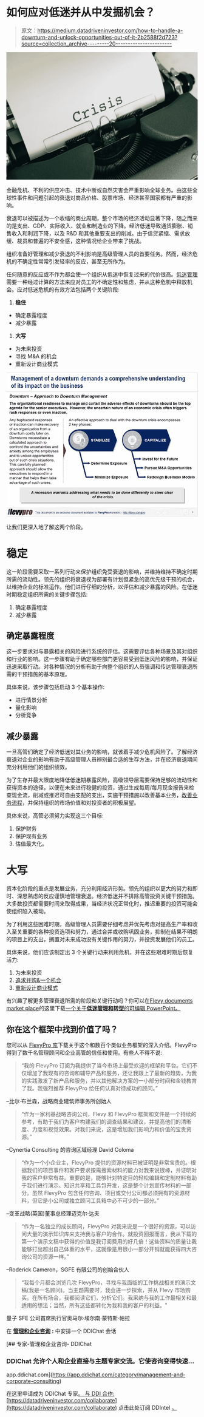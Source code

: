 # 如何应对低迷并从中发掘机会？

> 原文：<https://medium.datadriveninvestor.com/how-to-handle-a-downturn-and-unlock-opportunities-out-of-it-2b2588f2d723?source=collection_archive---------20----------------------->

![](img/15ae42806acc36772a2561e633c8ac84.png)

金融危机、不利的供应冲击、技术中断或自然灾害会严重影响全球业务。由这些全球性事件和问题引起的衰退对商品价格、股票市场、经济甚至国家都有严重的影响。

衰退可以被描述为一个收缩的商业周期，整个市场的经济活动显著下降，随之而来的是支出、GDP、实际收入、就业和制造业的下降。经济低迷导致通货膨胀、销售收入和利润下降，以及 R&D 和其他重要支出的削减。由于信贷紧缩、需求放缓、裁员和普遍的不安全感，这种情况给企业带来了挑战。

组织准备好管理和减少衰退的不利影响是高级管理人员的首要任务。然而，经济危机的不确定性常常引发轻率的反应，甚至无所作为。

任何随意的反应或不作为都会使一个组织从低迷中恢复过来的代价很高。[低迷管理](https://flevy.com/browse/flevypro/downturn-management-and-transformation-5212)需要一种经过计算的方法来应对员工的不确定性和焦虑，并从这种危机中释放机会。应对低迷危机的有效方法包括两个关键阶段:

1.  **稳住**

*   确定暴露程度
*   减少暴露

1.  **大写**

*   为未来投资
*   寻找 M&A 的机会
*   重新设计商业模式

![](img/ef4e21813cc0d5b9a7d660261586bc1f.png)

让我们更深入地了解这两个阶段。

# 稳定

这一阶段需要采取一系列行动来保护组织免受衰退的影响，并维持维持不确定时期所需的流动性。领先的组织将衰退视为部署有计划但紧急的高优先级干预的机会，以维持企业的标准运作。他们进行仔细的分析，以评估和减少暴露的风险。在低迷时期稳定组织所需的关键步骤包括:

1.  确定暴露程度
2.  减少暴露

## 确定暴露程度

这一步要求对与暴露相关的风险进行系统的评估。这需要评估各种场景及其对组织和行业的影响。这一步骤有助于确定哪些部门更容易受到低迷风险的影响，并保证迅速采取行动。对各种情况的分析有助于向整个组织的人员强调和传达管理衰退所需的干预措施的基本原理。

具体来说，该步骤包括启动 3 个基本操作:

*   进行情景分析
*   量化影响
*   分析竞争

## 减少暴露

一旦高管们确定了经济低迷对其业务的影响，就该着手减少危机风险了。了解经济衰退对企业的影响有助于高级管理人员辨别最合适的生存方法，并在经济衰退期间充分利用他们的组织绩效。

为了生存并最大限度地降低低迷期暴露风险，高级领导层需要保持足够的流动性和获得资本的途径，以便在未来进行稳健的投资，通过生成每周/每月现金报告来检查现金流，削减或推迟可自由支配的支出，实施干预措施以改善基本业务，[改善业务流程](https://flevy.com/browse/stream/process-improvement)，并保持组织的市场价值和对投资者的积极展望。

具体来说，高管必须努力实现这三个目标:

1.  保护财务
2.  保护现有业务
3.  估值最大化。

# 大写

资本化阶段的重点是发展业务，充分利用经济形势。领先的组织以更大的努力和即时、深思熟虑的反应谨慎地管理衰退。经济低迷并不排除高管投资关键干预措施。大多数投资都需要时间来取得成果，当经济状况正常化时，推迟重要的投资可能会使组织陷入被动。

为了利用这些困难时期，高级管理人员需要仔细考虑并优先考虑对提高生产率和收入至关重要的各种投资选项和努力，通过合并或收购巩固业务，抑制在结果不明朗的项目上的支出，搁置对未来成功没有关键作用的努力，并投资发展他们的员工。

具体来说，他们应该制定出 3 个关键行动来利用危机，并在这些艰难时期后恢复活力:

1.  为未来投资
2.  [追求并购&一个机会](https://flevy.com/business-toolkit/manda-mergers-and-acquisitions-ma)
3.  [重新设计商业模式](https://flevy.com/business-toolkit/business-model-design-bmodel)

有兴趣了解更多管理衰退所需的阶段和关键行动吗？你可以在[Flevy documents market place](https://flevy.com/browse)的这里下载[一个关于**低迷管理和转型**的可编辑 PowerPoint。](https://flevy.com/browse/flevypro/downturn-management-and-transformation-5212)

## 你在这个框架中找到价值了吗？

您可以从 [FlevyPro 库](https://flevy.com/pro/library)下载关于这个和数百个类似业务框架的深入介绍。FlevyPro 得到了数千名管理顾问和企业高管的信任和使用。有些人不得不说:

> “我的 FlevyPro 订阅为我提供了当今市场上最受欢迎的框架和平台。它们不仅增加了我现有的咨询和辅导产品和服务，还让我跟上了最新的趋势，为我的实践激发了新产品和服务，并以其他解决方案的一小部分时间和金钱教育了我。我强烈推荐 FlevyPro 给任何认真对待成功的顾问。”

–比尔·布兰森，战略商业建筑师事务所创始人

> “作为一家利基战略咨询公司，Flevy 和 FlevyPro 框架和文件是一个持续的参考，有助于我们为客户构建我们的调查结果和建议，并提高他们的清晰度、力度和视觉效果。对我们来说，这是增加我们影响力和价值的宝贵资源。”

–Cynertia Consulting 的咨询区域经理 David Coloma

> “作为一个小企业主，FlevyPro 提供的资源材料已被证明是非常宝贵的。根据我们的项目事件和客户要求按需搜索材料的能力对我来说很棒，并证明对我的客户非常有益。重要的是，能够针对特定目的轻松编辑和定制材料有助于我们进行演示、知识共享和工具包开发，这是整个计划宣传材料的一部分。虽然 FlevyPro 包含任何咨询、项目或交付公司都必须拥有的资源材料，但它是小公司或独立顾问工具箱中必不可少的一部分。”

–变革战略(英国)董事总经理迈克尔·达夫

> “作为一名独立的成长顾问，FlevyPro 对我来说是一个很好的资源，可以访问大量的演示知识库来支持我与客户的合作。就投资回报而言，我从下载的第一个演示文稿中获得的价值是我订阅费用的好几倍！这些资料的质量让我能够打出超出自己体重的水平，这就像是用很小一部分开销就能获得四大咨询公司的资源一样。”

–Roderick Cameron，SGFE 有限公司的创始合伙人

> “我每个月都会浏览几次 FlevyPro，寻找与我面临的工作挑战相关的演示文稿(我是一名顾问)。当主题需要时，我会进一步探索，并从 Flevy 市场购买。在所有场合，我都阅读它们，分析它们。我采纳与我的工作最相关和最适用的想法；当然，所有这些都转化为我和我的客户的利益。"

量子 SFE 公司首席执行官奥马尔·埃尔南·蒙特斯·帕拉

在 [**管理和企业咨询**](https://app.ddichat.com/category/management-and-corporate-consulting) **:** 中安排一个 DDIChat 会话

[](https://app.ddichat.com/category/management-and-corporate-consulting) [## 专家-管理和企业咨询- DDIChat

### DDIChat 允许个人和企业直接与主题专家交流。它使咨询变得快速…

app.ddichat.com](https://app.ddichat.com/category/management-and-corporate-consulting) 

在这里申请成为 DDIChat 专家[。
与 DDI 合作:](https://app.ddichat.com/expertsignup)[https://datadriveninvestor.com/collaborate](https://datadriveninvestor.com/collaborate)
点击此处订阅 DDIntel [。](https://ddintel.datadriveninvestor.com/)